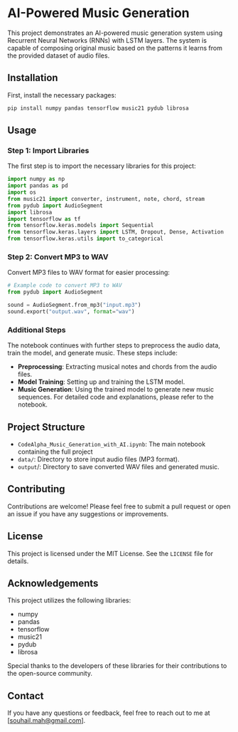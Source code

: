 # AI-Powered Music Generation

This project demonstrates an AI-powered music generation system using Recurrent Neural Networks (RNNs) with LSTM layers. The system is capable of composing original music based on the patterns it learns from the provided dataset of audio files.

## Installation

First, install the necessary packages:

```bash
pip install numpy pandas tensorflow music21 pydub librosa
```
## Usage 
### Step 1: Import Libraries

The first step is to import the necessary libraries for this project:
```python
import numpy as np
import pandas as pd
import os
from music21 import converter, instrument, note, chord, stream
from pydub import AudioSegment
import librosa
import tensorflow as tf
from tensorflow.keras.models import Sequential
from tensorflow.keras.layers import LSTM, Dropout, Dense, Activation
from tensorflow.keras.utils import to_categorical
```
### Step 2: Convert MP3 to WAV
Convert MP3 files to WAV format for easier processing:
```python
# Example code to convert MP3 to WAV
from pydub import AudioSegment

sound = AudioSegment.from_mp3("input.mp3")
sound.export("output.wav", format="wav")
```
### Additional Steps

The notebook continues with further steps to preprocess the audio data, train the model, and generate music. These steps include:

- **Preprocessing**: Extracting musical notes and chords from the audio files.
- **Model Training**: Setting up and training the LSTM model.
- **Music Generation**: Using the trained model to generate new music sequences.
For detailed code and explanations, please refer to the notebook.

## Project Structure
- `CodeAlpha_Music_Generation_with_AI.ipynb`:  The main notebook containing the full project
- `data/`: Directory to store input audio files (MP3 format).
- `output`/: Directory to save converted WAV files and generated music.

## Contributing
Contributions are welcome! Please feel free to submit a pull request or open an issue if you have any suggestions or improvements.

## License 
This project is licensed under the MIT License. See the `LICENSE` file for details.

## Acknowledgements
This project utilizes the following libraries:

- numpy
- pandas
- tensorflow
- music21
- pydub
- librosa

Special thanks to the developers of these libraries for their contributions to the open-source community.

## Contact
If you have any questions or feedback, feel free to reach out to me at [souhail.mah@gmail.com].

